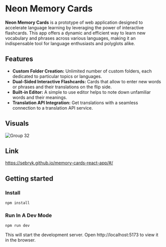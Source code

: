 # Neon Memory Cards

**Neon Memory Cards** is a prototype of web application designed to accelerate language learning by leveraging the power of interactive flashcards. This app offers a dynamic and efficient way to learn new vocabulary and phrases across various languages, making it an indispensable tool for language enthusiasts and polyglots alike.

## Features
- **Custom Folder Creation:** Unlimited number of custom folders, each dedicated to particular topics or languages.
- **Dual-Sided Interactive Flashcards:** Cards that allow to enter new words or phrases and their translations on the flip side.
- **Built-in Editor:** A simple to use editor helps to note down unfamiliar words and their meanings.
- **Translation API Integration:** Get translations with a seamless connection to a translation API service.


## Visuals
![Group 32](https://github.com/sebryk/memory-cards-react-app/assets/106953297/75a91667-b5ac-497c-a47e-e2fb10b57acf)

## Link
https://sebryk.github.io/memory-cards-react-app/#/

## Getting started
### Install

```
npm install
```
### Run In A Dev Mode
```
npm run dev
```

This will start the development server. Open http://localhost:5173 to view it in the browser.

